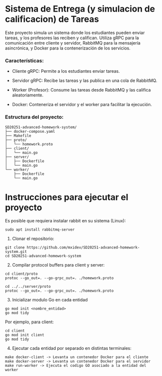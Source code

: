 # Sistema de Entrega (y simulacion de calificacion) de Tareas

Este proyecto simula un sistema donde los estudiantes pueden enviar tareas, y los profesores las reciben y califican. Utiliza gRPC para la comunicación entre cliente y servidor, RabbitMQ para la mensajería asincrónica, y Docker para la contenerización de los servicios.

### Características:
- Cliente gRPC: Permite a los estudiantes enviar tareas.

- Servidor gRPC: Recibe las tareas y las publica en una cola de RabbitMQ.

- Worker (Profesor): Consume las tareas desde RabbitMQ y las califica aleatoriamente.

- Docker: Conteneriza el servidor y el worker para facilitar la ejecución.

### Estructura del proyecto:

```
SD20251-advanced-homework-system/
├── docker-compose.yaml
├── Makefile
├── proto/
│   └── homework.proto
├── client/
│   └── main.go
├── server/
│   ├── Dockerfile
│   └── main.go
└── worker/
    ├── Dockerfile
    └── main.go
```

# Instrucciones para ejecutar el proyecto

Es posible que requiera instalar rabbit en su sistema (Linux):
```
sudo apt install rabbitmq-server
```

1. Clonar el repositorio:
```
git clone https://github.com/mxidev/SD20251-advanced-homework-system.git
cd SD20251-advanced-homework-system
```

2. Compilar protocol buffers para client y server:
```
cd client/proto
protoc --go_out=. --go-grpc_out=. ./homework.proto

cd ../../server/proto
protoc --go_out=. --go-grpc_out=. ./homework.proto
```

3. Inicializar modulo Go en cada entidad
```
go mod init <nombre_entidad>
go mod tidy
```

Por ejemplo, para client:
```
cd client
go mod init client
go mod tidy
```

4. Ejecutar cada entidad por separado en distintas terminales:
```
make docker-client -> Levanta un contenedor Docker para el cliente
make docker-server -> Levanta un contenedor Docker para el servidor
make run-worker -> Ejecuta el codigo GO asociado a la entidad del worker
```